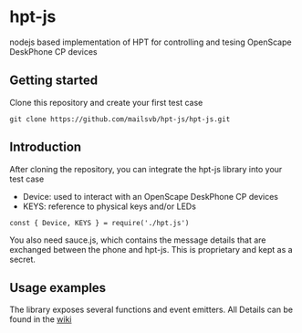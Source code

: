 # hpt-js
nodejs based implementation of HPT for controlling and tesing OpenScape DeskPhone CP devices

## Getting started
Clone this repository and create your first test case
```
git clone https://github.com/mailsvb/hpt-js/hpt-js.git
```

## Introduction
After cloning the repository, you can integrate the hpt-js library into your test case

- Device: used to interact with an OpenScape DeskPhone CP devices
- KEYS: reference to physical keys and/or LEDs
```
const { Device, KEYS } = require('./hpt.js')
```

You also need sauce.js, which contains the message details that are exchanged between the phone and hpt-js.
This is proprietary and kept as a secret.

## Usage examples
The library exposes several functions and event emitters. All Details can be found in the [wiki](https://github.com/mailsvb/hpt-js/wiki)
